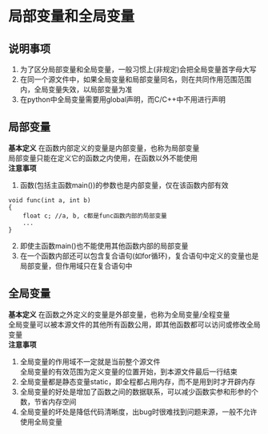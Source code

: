 # 局部变量和全局变量

## 说明事项
1. 为了区分局部变量和全局变量，一般习惯上(非规定)会把全局变量首字母大写  
2. 在同一个源文件中，如果全局变量和局部变量同名，则在共同作用范围范围内，全局变量失效，以局部变量为准  
3. 在python中全局变量需要用global声明，而C/C++中不用进行声明  


## 局部变量
**基本定义**
在函数内部定义的变量是内部变量，也称为局部变量  
局部变量只能在定义它的函数之内使用，在函数以外不能使用  
**注意事项**
1. 函数(包括主函数main())的参数也是内部变量，仅在该函数内部有效
```
void func(int a, int b)
{
	float c; //a, b, c都是func函数内部的局部变量
	...
}
```
2. 即使主函数main()也不能使用其他函数内部的局部变量  
3. 在一个函数内部还可以包含复合语句(如for循环)，复合语句中定义的变量也是局部变量，但作用域只在复合语句中  


## 全局变量
**基本定义**
在函数之外定义的变量是外部变量，也称为全局变量/全程变量  
全局变量可以被本源文件的其他所有函数公用，即其他函数都可以访问或修改全局变量  
**注意事项**
1. 全局变量的作用域不一定就是当前整个源文件  
全局变量的有效范围为定义变量的位置开始，到本源文件最后一行结束  
2. 全局变量都是静态变量static，即全程都占用内存，而不是用到时才开辟内存  
3. 全局变量的好处是增加了函数之间的数据联系，可以减少函数实参和形参的个数，节省内存空间  
4. 全局变量的坏处是降低代码清晰度，出bug时很难找到问题来源，一般不允许使用全局变量  
